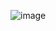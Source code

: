 ![image](https://user-images.githubusercontent.com/94219488/194134955-d6a6eaed-bfa4-4ea7-a498-e3f42e866b79.png)
